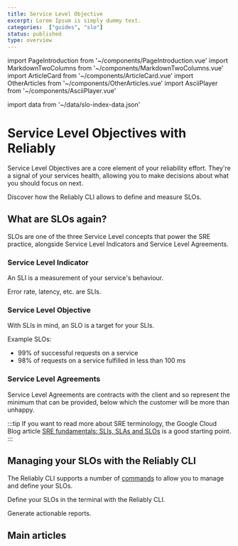 ```yaml
---
title: Service Level Objective
excerpt: Lorem Ipsum is simply dummy text.
categories:  ["guides", "slo"]
status: published
type: overview
---
```

import PageIntroduction from '~/components/PageIntroduction.vue'
import MarkdownTwoColumns from '~/components/MarkdownTwoColumns.vue'
import ArticleCard from '~/components/ArticleCard.vue'
import OtherArticles from '~/components/OtherArticles.vue'
import AsciiPlayer from '~/components/AsciiPlayer.vue'

import data from '~/data/slo-index-data.json'

# Service Level Objectives with Reliably

<PageIntroduction>

  Service Level Objectives are a core element of your reliability effort.
  They're a signal of your services health, allowing you to make decisions about
  what you should focus on next.

  Discover how the Reliably CLI allows to define and measure SLOs.

</PageIntroduction>

## What are SLOs again?

SLOs are one of the three Service Level concepts that power the SRE practice,
alongside Service Level Indicators and Service Level Agreements.

### Service Level Indicator

An SLI is a measurement of your service's behaviour.

Error rate, latency, etc.
are SLIs.

### Service Level Objective

With SLIs in mind, an SLO is a target for your SLIs.

Example SLOs:

- 99% of successful requests on a service
- 98% of requests on a service fulfilled in less than 100 ms

### Service Level Agreements

Service Level Agreements are contracts with the client and so represent the minimum that can be provided, below which the customer will be more than unhappy.


:::tip
If you want to read more about SRE terminology, the Google Cloud Blog
article <a href="https://cloud.google.com/blog/products/devops-sre/sre-fundamentals-slis-slas-and-slos" target="_blank" rel="noopener noreferer">SRE fundamentals: SLIs, SLAs and SLOs</a> is a good starting point.
:::

## Managing your SLOs with the Reliably CLI

The Reliably CLI supports a number of [commands](./slo-commands/) to allow you to manage and define your SLOs.


Define your SLOs in the terminal with the Reliably CLI.
<AsciiPlayer id="409008" />

Generate actionable reports.
<AsciiPlayer id="409053" />

## Main articles

<MarkdownTwoColumns>
  <ArticleCard
    title="Define your Service Level Objectives"
    description="Learn how to define and measure your SLOs."
    link="/guides/slo/define-slos/"
  />
  <ArticleCard
    title="Generate SLO reports"
    description="Fetch data from your cloud provider and generate comprehensive SLO reports."
    link="/guides/slo/slo-reports/"
  />
  <ArticleCard
    title="Live SLO reports"
    description="Monitor your SLO's live and generate near realtime reports."
    link="/guides/slo/live-reporting/"
  />

  <ArticleCard
    title="Reliably SLO commands"
    description="Define and report on you Service Levels Objectives."
    link="/guides/slo/slo-commands/"
  />
</MarkdownTwoColumns>




